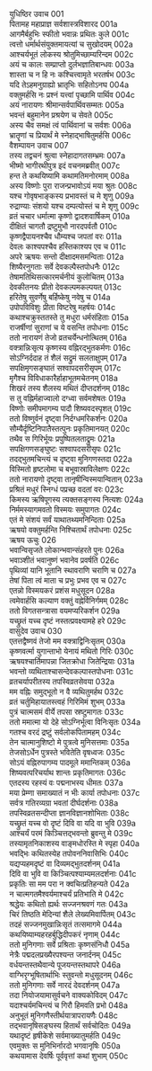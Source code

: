 युधिष्ठिर उवाच	001  
पितामह महाप्राज्ञ सर्वशास्त्रविशारद	001a  
आगमैर्बहुभिः स्फीतो भवान्नः प्रथितः कुले	001c  
त्वत्तो धर्मार्थसंयुक्तमायत्यां च सुखोदयम्	002a  
आश्चर्यभूतं लोकस्य श्रोतुमिच्छाम्यरिन्दम	002c  
अयं च कालः सम्प्राप्तो दुर्लभज्ञातिबान्धवः	003a  
शास्ता च न हि नः कश्चित्त्वामृते भरतर्षभ	003c  
यदि तेऽहमनुग्राह्यो भ्रातृभिः सहितोऽनघ	004a  
वक्तुमर्हसि नः प्रश्नं यत्त्वां पृच्छामि पार्थिव	004c  
अयं नारायणः श्रीमान्सर्वपार्थिवसम्मतः	005a  
भवन्तं बहुमानेन प्रश्रयेण च सेवते	005c  
अस्य चैव समक्षं त्वं पार्थिवानां च सर्वशः	006a  
भ्रातॄणां च प्रियार्थं मे स्नेहाद्भाषितुमर्हसि	006c  
वैशम्पायन उवाच	007  
तस्य तद्वचनं श्रुत्वा स्नेहादागतसम्भ्रमः	007a  
भीष्मो भागीरथीपुत्र इदं वचनमब्रवीत्	007c  
हन्त ते कथयिष्यामि कथामतिमनोरमाम्	008a  
अस्य विष्णोः पुरा राजन्प्रभावोऽयं मया श्रुतः	008c  
यश्च गोवृषभाङ्कस्य प्रभावस्तं च मे शृणु	009a  
रुद्राण्याः संशयो यश्च दम्पत्योस्तं च मे शृणु	009c  
व्रतं चचार धर्मात्मा कृष्णो द्वादशवार्षिकम्	010a  
दीक्षितं चागतौ द्रष्टुमुभौ नारदपर्वतौ	010c  
कृष्णद्वैपायनश्चैव धौम्यश्च जपतां वरः	011a  
देवलः काश्यपश्चैव हस्तिकाश्यप एव च	011c  
अपरे ऋषयः सन्तो दीक्षादमसमन्विताः	012a  
शिष्यैरनुगताः सर्वे देवकल्पैस्तपोधनैः	012c  
तेषामतिथिसत्कारमर्चनीयं कुलोचितम्	013a  
देवकीतनयः प्रीतो देवकल्पमकल्पयत्	013c  
हरितेषु सुवर्णेषु बर्हिष्केषु नवेषु च	014a  
उपोपविविशुः प्रीता विष्टरेषु महर्षयः	014c  
कथाश्चक्रुस्ततस्ते तु मधुरा धर्मसंहिताः	015a  
राजर्षीणां सुराणां च ये वसन्ति तपोधनाः	015c  
ततो नारायणं तेजो व्रतचर्येन्धनोत्थितम्	016a  
वक्त्रान्निःसृत्य कृष्णस्य वह्निरद्भुतकर्मणः	016c  
सोऽग्निर्ददाह तं शैलं सद्रुमं सलताक्षुपम्	017a  
सपक्षिमृगसङ्घातं सश्वापदसरीसृपम्	017c  
मृगैश्च विविधाकारैर्हाहाभूतमचेतनम्	018a  
शिखरं तस्य शैलस्य मथितं दीप्तदर्शनम्	018c  
स तु वह्निर्महाज्वालो दग्ध्वा सर्वमशेषतः	019a  
विष्णोः समीपमागम्य पादौ शिष्यवदस्पृशत्	019c  
ततो विष्णुर्वनं दृष्ट्वा निर्दग्धमरिकर्शनः	020a  
सौम्यैर्दृष्टिनिपातैस्तत्पुनः प्रकृतिमानयत्	020c  
तथैव स गिरिर्भूयः प्रपुष्पितलताद्रुमः	021a  
सपक्षिगणसङ्घुष्टः सश्वापदसरीसृपः	021c  
तदद्भुतमचिन्त्यं च दृष्ट्वा मुनिगणस्तदा	022a  
विस्मितो हृष्टलोमा च बभूवास्राविलेक्षणः	022c  
ततो नारायणो दृष्ट्वा तानृषीन्विस्मयान्वितान्	023a  
प्रश्रितं मधुरं स्निग्धं पप्रच्छ वदतां वरः	023c  
किमस्य ऋषिपूगस्य त्यक्तसङ्गस्य नित्यशः	024a  
निर्ममस्यागमवतो विस्मयः समुपागतः	024c  
एतं मे संशयं सर्वं याथातथ्यमनिन्दिताः	025a  
ऋषयो वक्तुमर्हन्ति निश्चितार्थं तपोधनाः	025c  
ऋषय ऊचुः	026  
भवान्विसृजते लोकान्भवान्संहरते पुनः	026a  
भवाञ्शीतं भवानुष्णं भवानेव प्रवर्षति	026c  
पृथिव्यां यानि भूतानि स्थावराणि चराणि च	027a  
तेषां पिता त्वं माता च प्रभुः प्रभव एव च	027c  
एतन्नो विस्मयकरं प्रशंस मधुसूदन	028a  
त्वमेवार्हसि कल्याण वक्तुं वह्नेर्विनिर्गमम्	028c  
ततो विगतसन्त्रासा वयमप्यरिकर्शन	029a  
यच्छ्रुतं यच्च दृष्टं नस्तत्प्रवक्ष्यामहे हरे	029c  
वासुदेव उवाच	030  
एतत्तद्वैष्णवं तेजो मम वक्त्राद्विनिःसृतम्	030a  
कृष्णवर्त्मा युगान्ताभो येनायं मथितो गिरिः	030c  
ऋषयश्चार्तिमापन्ना जितक्रोधा जितेन्द्रियाः	031a  
भवन्तो व्यथिताश्चासन्देवकल्पास्तपोधनाः	031c  
व्रतचर्यापरीतस्य तपस्विव्रतसेवया	032a  
मम वह्निः समुद्भूतो न वै व्यथितुमर्हथ	032c  
व्रतं चर्तुमिहायातस्त्वहं गिरिमिमं शुभम्	033a  
पुत्रं चात्मसमं वीर्ये तपसा स्रष्टुमागतः	033c  
ततो ममात्मा यो देहे सोऽग्निर्भूत्वा विनिःसृतः	034a  
गतश्च वरदं द्रष्टुं सर्वलोकपितामहम्	034c  
तेन चात्मानुशिष्टो मे पुत्रत्वे मुनिसत्तमाः	035a  
तेजसोऽर्धेन पुत्रस्ते भवितेति वृषध्वजः	035c  
सोऽयं वह्निरुपागम्य पादमूले ममान्तिकम्	036a  
शिष्यवत्परिचर्याथ शान्तः प्रकृतिमागतः	036c  
एतदस्य रहस्यं वः पद्मनाभस्य धीमतः	037a  
मया प्रेम्णा समाख्यातं न भीः कार्या तपोधनाः	037c  
सर्वत्र गतिरव्यग्रा भवतां दीर्घदर्शनाः	038a  
तपस्विव्रतसन्दीप्ता ज्ञानविज्ञानशोभिताः	038c  
यच्छ्रुतं यच्च वो दृष्टं दिवि वा यदि वा भुवि	039a  
आश्चर्यं परमं किञ्चित्तद्भवन्तो ब्रुवन्तु मे	039c  
तस्यामृतनिकाशस्य वाङ्मधोरस्ति मे स्पृहा	040a  
भवद्भिः कथितस्येह तपोवननिवासिभिः	040c  
यद्यप्यहमदृष्टं वा दिव्यमद्भुतदर्शनम्	041a  
दिवि वा भुवि वा किञ्चित्पश्याम्यमलदर्शनाः	041c  
प्रकृतिः सा मम परा न क्वचित्प्रतिहन्यते	042a  
न चात्मगतमैश्वर्यमाश्चर्यं प्रतिभाति मे	042c  
श्रद्धेयः कथितो ह्यर्थः सज्जनश्रवणं गतः	043a  
चिरं तिष्ठति मेदिन्यां शैले लेख्यमिवार्पितम्	043c  
तदहं सज्जनमुखान्निःसृतं तत्समागमे	044a  
कथयिष्याम्यहरहर्बुद्धिदीपकरं नृणाम्	044c  
ततो मुनिगणाः सर्वे प्रश्रिताः कृष्णसंनिधौ	045a  
नेत्रैः पद्मदलप्रख्यैरपश्यन्त जनार्दनम्	045c  
वर्धयन्तस्तथैवान्ये पूजयन्तस्तथापरे	046a  
वाग्भिरृग्भूषितार्थाभिः स्तुवन्तो मधुसूदनम्	046c  
ततो मुनिगणाः सर्वे नारदं देवदर्शनम्	047a  
तदा नियोजयामासुर्वचने वाक्यकोविदम्	047c  
यदाश्चर्यमचिन्त्यं च गिरौ हिमवति प्रभो	048a  
अनुभूतं मुनिगणैस्तीर्थयात्रापरायणैः	048c  
तद्भवानृषिसङ्घस्य हितार्थं सर्वचोदितः	049a  
यथादृष्टं हृषीकेशे सर्वमाख्यातुमर्हति	049c  
एवमुक्तः स मुनिभिर्नारदो भगवानृषिः	050a  
कथयामास देवर्षिः पूर्ववृत्तां कथां शुभाम्	050c  
